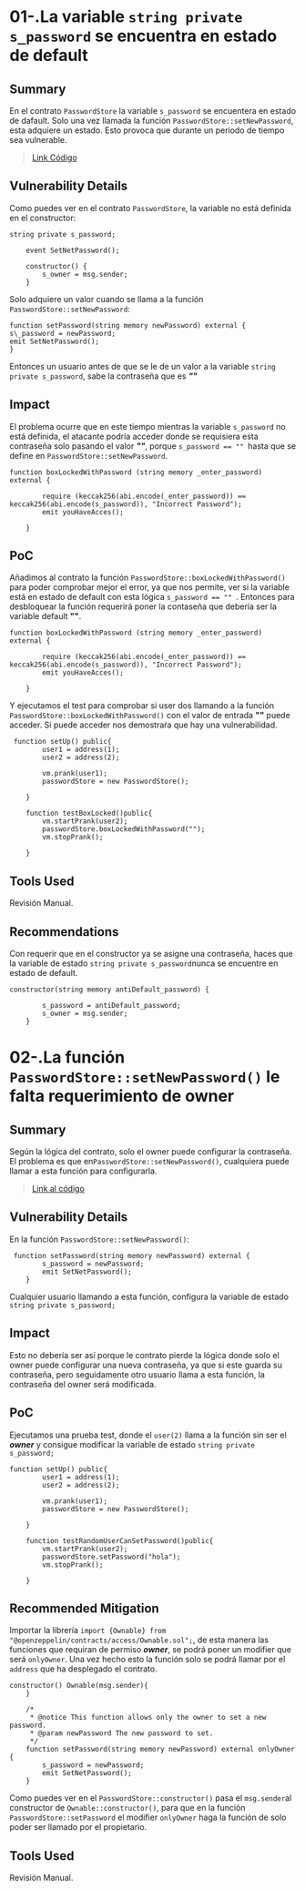 # 01-.La variable `string private s_password` se encuentra en estado de default


## Summary

En el contrato `PasswordStore` la variable `s_password`  se encuentera en estado de dafault. Solo una vez llamada la función `PasswordStore::setNewPassword`, esta adquiere un estado. Esto provoca que durante un periodo de tiempo sea vulnerable.

> [Link Código](https://github.com/xisco-correa/My-Audits/blob/main/audits/PasswordStore/PasswordStore.sol#L14-L28)

## Vulnerability Details

Como puedes ver en el contrato `PasswordStore`, la variable no está definida en el constructor:

```Solidity
string private s_password;

    event SetNetPassword();

    constructor() {
        s_owner = msg.sender;
    }
```

Solo adquiere un valor cuando se llama a la función `PasswordStore::setNewPassword`:

```Solidity
function setPassword(string memory newPassword) external {
s\_password = newPassword;
emit SetNetPassword();
}
```
Entonces un usuario antes de que se le de un valor a la variable `string private s_password`, sabe la contraseña que es ***""***


## Impact

El problema ocurre que en este tiempo mientras la variable `s_password` no está definida, el atacante podría acceder donde se requisiera esta contraseña solo pasando el valor ***""***, porque `s_password == "" `hasta que se define en `PasswordStore::setNewPassword`.

```Solidity
function boxLockedWithPassword (string memory _enter_password) external {
        
        require (keccak256(abi.encode(_enter_password)) == keccak256(abi.encode(s_password)), "Incorrect Password");
        emit youHaveAcces();

    }
```
## PoC

Añadimos al contrato la función `PasswordStore::boxLockedWithPassword()` para poder comprobar mejor el error, ya que nos permite, ver si la variable está en estado de default con esta lógica `s_password == "" `. Entonces para desbloquear la función requerirá poner la contaseña que debería ser la variable default **""**.

```Solidity
function boxLockedWithPassword (string memory _enter_password) external {
        
        require (keccak256(abi.encode(_enter_password)) == keccak256(abi.encode(s_password)), "Incorrect Password");
        emit youHaveAcces();

    }
```
Y ejecutamos el test para comprobar si user dos llamando a la función `PasswordStore::boxLockedWithPassword()`  con el valor de entrada **""** puede acceder. Si puede acceder nos demostraŕa que hay una vulnerabilidad.

```Solidity
 function setUp() public{    
        user1 = address(1);
        user2 = address(2);
        
        vm.prank(user1);
        passwordStore = new PasswordStore();
        
    }

    function testBoxLocked()public{
        vm.startPrank(user2);
        passwordStore.boxLockedWithPassword("");
        vm.stopPrank();

    }
```

## Tools Used

Revisión Manual.

## Recommendations

Con requerir que en el constructor ya se asigne una contraseña, haces que la variable de estado `string private s_password`nunca se encuentre en estado de default. 

```Solidity
constructor(string memory antiDefault_password) {
        
        s_password = antiDefault_password;
        s_owner = msg.sender;
    }
```

# 02-.La función `PasswordStore::setNewPassword()` le falta requerimiento de owner

## Summary
Según la lógica del contrato, solo el owner puede configurar la contraseña. El problema es que en`PasswordStore::setNewPassword()`, cualquiera puede llamar a esta función para configurarla.
> [Link al código](https://github.com/xisco-correa/My-Audits/blob/main/audits/PasswordStore/PasswordStore.sol#L26-L29)

## Vulnerability Details
En la función `PasswordStore::setNewPassword()`: 

```Solidity
 function setPassword(string memory newPassword) external {
        s_password = newPassword;
        emit SetNetPassword();
    }
```
Cualquier usuario llamando a esta función, configura la variable de estado `string private s_password;`


## Impact

Esto no debería ser así porque le contrato pierde la lógica donde solo el owner puede configurar una nueva contraseña, ya que si este guarda su contraseña, pero seguidamente otro usuario llama a esta función, la contraseña del owner será modificada.

## PoC

Ejecutamos una prueba test, donde el `user(2)` llama a la función sin ser el ***owner*** y consigue modificar la variable de estado `string private s_password;`

```Solidity
function setUp() public{    
        user1 = address(1);
        user2 = address(2);
        
        vm.prank(user1);
        passwordStore = new PasswordStore();
        
    }

    function testRandomUserCanSetPassword()public{
        vm.startPrank(user2);
        passwordStore.setPassword("hola");
        vm.stopPrank();

    }
```
 
## Recommended Mitigation

Importar la librería `import {Ownable} from "@openzeppelin/contracts/access/Ownable.sol";`, de esta manera las funciones que requiran de permiso ***owner***, se podrá poner un modifier que será `onlyOwner`. Una vez hecho esto la función solo se podrá llamar por el `address` que ha desplegado el contrato.

```Solidity
constructor() Ownable(msg.sender){
    }

    /*
     * @notice This function allows only the owner to set a new password.
     * @param newPassword The new password to set.
     */
    function setPassword(string memory newPassword) external onlyOwner {
        s_password = newPassword;
        emit SetNetPassword();
    }
```
Como puedes ver en el `PasswordStore::constructor()` pasa el `msg.sender`al constructor de `Ownable::constructor()`, para que en la función `PasswordStore::setPassword`  el modifier `onlyOwner` haga la función de solo poder ser llamado por el propietario.



## Tools Used

Revisión Manual.
